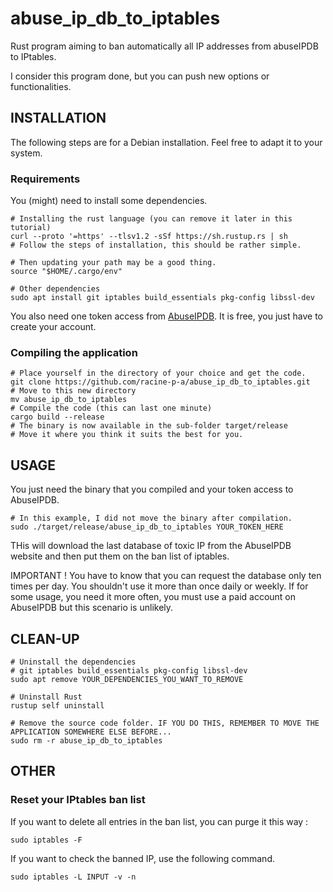 # abuse_ip_db_to_iptables
Rust program aiming to ban automatically all IP addresses from abuseIPDB to IPtables.

I consider this program done, but you can push new options or functionalities.

## INSTALLATION

The following steps are for a Debian installation. Feel free to adapt it to your system.

### Requirements

You (might) need to install some dependencies.

```shell
# Installing the rust language (you can remove it later in this tutorial)
curl --proto '=https' --tlsv1.2 -sSf https://sh.rustup.rs | sh
# Follow the steps of installation, this should be rather simple.

# Then updating your path may be a good thing.
source "$HOME/.cargo/env"

# Other dependencies
sudo apt install git iptables build_essentials pkg-config libssl-dev
```

You also need one token access from [AbuseIPDB](https://www.abuseipdb.com/). It is free, you just have to create your
account.

### Compiling the application

```shell
# Place yourself in the directory of your choice and get the code.
git clone https://github.com/racine-p-a/abuse_ip_db_to_iptables.git
# Move to this new directory
mv abuse_ip_db_to_iptables
# Compile the code (this can last one minute)
cargo build --release
# The binary is now available in the sub-folder target/release
# Move it where you think it suits the best for you.
```

## USAGE

You just need the binary that you compiled and your token access to AbuseIPDB.
```shell
# In this example, I did not move the binary after compilation.
sudo ./target/release/abuse_ip_db_to_iptables YOUR_TOKEN_HERE
```

THis will download the last database of toxic IP from the AbuseIPDB website and then put them on the ban list of
iptables.

IMPORTANT ! You have to know that you can request the database only ten times per day. You shouldn't use it
more than once daily or weekly. If for some usage, you need it more often, you must use a paid account on
AbuseIPDB but this scenario is unlikely.

## CLEAN-UP

```shell
# Uninstall the dependencies
# git iptables build_essentials pkg-config libssl-dev
sudo apt remove YOUR_DEPENDENCIES_YOU_WANT_TO_REMOVE

# Uninstall Rust
rustup self uninstall

# Remove the source code folder. IF YOU DO THIS, REMEMBER TO MOVE THE APPLICATION SOMEWHERE ELSE BEFORE... 
sudo rm -r abuse_ip_db_to_iptables
```

## OTHER

### Reset your IPtables ban list

If you want to delete all entries in the ban list, you can purge it this way :
```shell
sudo iptables -F
```

If you want to check the banned IP, use the following command.
```shell
sudo iptables -L INPUT -v -n
```